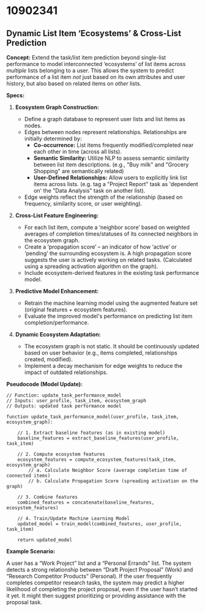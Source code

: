 # 10902341

## Dynamic List Item ‘Ecosystems’ & Cross-List Prediction

**Concept:** Extend the task/list item prediction beyond single-list performance to model interconnected ‘ecosystems’ of list items across *multiple* lists belonging to a user. This allows the system to predict performance of a list item *not* just based on its own attributes and user history, but also based on related items on *other* lists.

**Specs:**

1.  **Ecosystem Graph Construction:**
    *   Define a graph database to represent user lists and list items as nodes.
    *   Edges between nodes represent relationships. Relationships are initially determined by:
        *   **Co-occurrence:** List items frequently modified/completed near each other in time (across all lists).
        *   **Semantic Similarity:** Utilize NLP to assess semantic similarity between list item descriptions. (e.g., "Buy milk" and "Grocery Shopping" are semantically related)
        *   **User-Defined Relationships:** Allow users to explicitly link list items across lists. (e.g. tag a "Project Report" task as 'dependent on' the "Data Analysis" task on another list).
    *   Edge weights reflect the strength of the relationship (based on frequency, similarity score, or user weighting).

2.  **Cross-List Feature Engineering:**
    *   For each list item, compute a ‘neighbor score’ based on weighted averages of completion times/statuses of its connected neighbors in the ecosystem graph.
    *   Create a ‘propagation score’ – an indicator of how ‘active’ or ‘pending’ the surrounding ecosystem is. A high propagation score suggests the user is actively working on related tasks. (Calculated using a spreading activation algorithm on the graph).
    *   Include ecosystem-derived features in the existing task performance model.

3.  **Predictive Model Enhancement:**
    *   Retrain the machine learning model using the augmented feature set (original features + ecosystem features).
    *   Evaluate the improved model's performance on predicting list item completion/performance.

4.  **Dynamic Ecosystem Adaptation:**
    *   The ecosystem graph is not static. It should be continuously updated based on user behavior (e.g., items completed, relationships created, modified).
    *   Implement a decay mechanism for edge weights to reduce the impact of outdated relationships.

**Pseudocode (Model Update):**

```
// Function: update_task_performance_model
// Inputs: user_profile, task_item, ecosystem_graph
// Outputs: updated task performance model

function update_task_performance_model(user_profile, task_item, ecosystem_graph):

    // 1. Extract baseline features (as in existing model)
    baseline_features = extract_baseline_features(user_profile, task_item)

    // 2. Compute ecosystem features
    ecosystem_features = compute_ecosystem_features(task_item, ecosystem_graph)
        // a. Calculate Neighbor Score (average completion time of connected items)
        // b. Calculate Propagation Score (spreading activation on the graph)

    // 3. Combine features
    combined_features = concatenate(baseline_features, ecosystem_features)

    // 4. Train/Update Machine Learning Model
    updated_model = train_model(combined_features, user_profile, task_item)

    return updated_model
```

**Example Scenario:**

A user has a “Work Project” list and a “Personal Errands” list. The system detects a strong relationship between “Draft Project Proposal” (Work) and “Research Competitor Products” (Personal). If the user frequently completes competitor research tasks, the system may predict a higher likelihood of completing the project proposal, even if the user hasn’t started it yet. It might then suggest prioritizing or providing assistance with the proposal task.